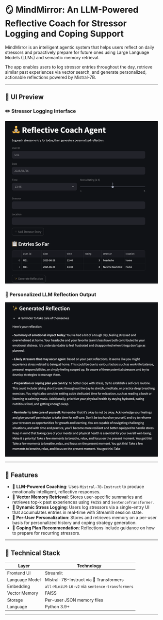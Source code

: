 # 🪞 MindMirror: An LLM-Powered Reflective Coach for Stressor Logging and Coping Support

MindMirror is an intelligent agentic system that helps users reflect on daily stressors and proactively prepare for future ones using Large Language Models (LLMs) and semantic memory retrieval.

The app enables users to log stressor entries throughout the day, retrieve similar past experiences via vector search, and generate personalized, actionable reflections powered by Mistral-7B.

---

## 📸 UI Preview

### ✏️ Stressor Logging Interface
![Main UI](/assets/image_1.png)

### 🤖 Personalized LLM Reflection Output
![Reflection UI](/assets/image_2.png)

---

## 🚀 Features

- 🧠 **LLM-Powered Coaching**: Uses `Mistral-7B-Instruct` to produce emotionally intelligent, reflective responses.
- 🔁 **Vector Memory Retrieval**: Stores user-specific summaries and retrieves top-k past experiences using `FAISS` and `SentenceTransformer`.
- 🧾 **Dynamic Stress Logging**: Users log stressors via a single-entry UI that accumulates entries in real-time with Streamlit session state.
- 👤 **Per-User Personalization**: Stores and retrieves memory on a per-user basis for personalized history and coping strategy generation.
- 💬 **Coping Plan Recommendation**: Reflections include guidance on how to prepare for recurring stressors.

---

## 🧠 Technical Stack

| Layer         | Technology                        |
|---------------|-----------------------------------|
| Frontend UI   | Streamlit                         |
| Language Model| Mistral-7B-Instruct via 🤗 Transformers |
| Embedding     | `all-MiniLM-L6-v2` via `sentence-transformers` |
| Vector Memory | FAISS                             |
| Storage       | Per-user JSON memory files        |
| Language      | Python 3.9+                        |

---


